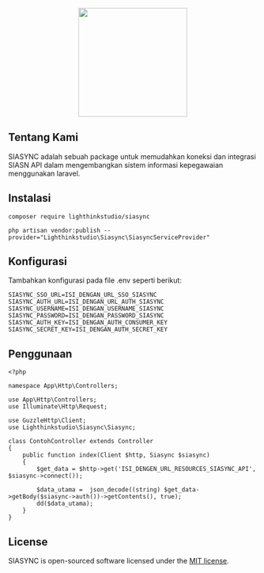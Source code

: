 <p align="center"><a href="https://laravel.com" target="_blank"><img src="https://lighthinkstudio.com/assets/images/logo/lighthink_indigo.png" width="220"></a></p>

## Tentang Kami

SIASYNC adalah sebuah package untuk memudahkan koneksi dan integrasi SIASN API dalam mengembangkan sistem informasi kepegawaian menggunakan laravel.

## Instalasi

```
composer require lighthinkstudio/siasync
```

```
php artisan vendor:publish --provider="Lighthinkstudio\Siasync\SiasyncServiceProvider"
```

## Konfigurasi

Tambahkan konfigurasi pada file .env seperti berikut:
```
SIASYNC_SSO_URL=ISI_DENGAN_URL_SSO_SIASYNC
SIASYNC_AUTH_URL=ISI_DENGAN_URL_AUTH_SIASYNC
SIASYNC_USERNAME=ISI_DENGAN_USERNAME_SIASYNC
SIASYNC_PASSWORD=ISI_DENGAN_PASSWORD_SIASYNC
SIASYNC_AUTH_KEY=ISI_DENGAN_AUTH_CONSUMER_KEY
SIASYNC_SECRET_KEY=ISI_DENGAN_AUTH_SECRET_KEY
```

## Penggunaan

```
<?php

namespace App\Http\Controllers;

use App\Http\Controllers;
use Illuminate\Http\Request;

use GuzzleHttp\Client;
use Lighthinkstudio\Siasync\Siasync;

class ContohController extends Controller
{
    public function index(Client $http, Siasync $siasync)
    {
        $get_data = $http->get('ISI_DENGEN_URL_RESOURCES_SIASYNC_API', $siasync->connect());

        $data_utama =  json_decode((string) $get_data->getBody($siasync->auth())->getContents(), true);
        dd($data_utama);
    }
}

```


## License
SIASYNC is open-sourced software licensed under the [MIT license](https://opensource.org/licenses/MIT).
